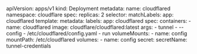 apiVersion: apps/v1
kind: Deployment
metadata:
  name: cloudflared
  namespace: cloudflare
spec:
  replicas: 2
  selector:
    matchLabels:
      app: cloudflared
  template:
    metadata:
      labels:
        app: cloudflared
    spec:
      containers:
      - name: cloudflared
        image: cloudflare/cloudflared:latest
        args:
        - tunnel
        - --config
        - /etc/cloudflared/config.yaml
        - run
        volumeMounts:
        - name: config
          mountPath: /etc/cloudflared
      volumes:
      - name: config
        secret:
          secretName: tunnel-credentials